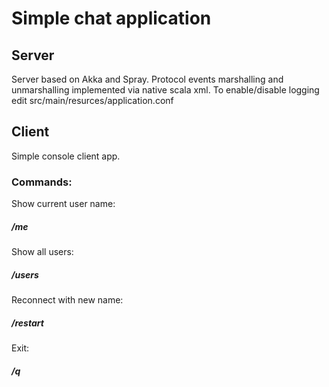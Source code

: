 Simple chat application
======================

Server
------

Server based on Akka and Spray.
Protocol events marshalling and unmarshalling implemented via native scala xml.
To enable/disable logging edit src/main/resurces/application.conf

Client
------

Simple console client app.

### Commands:

Show current user name:
#####   /me
Show all users:
#####   /users
Reconnect with new name:
#####   /restart
Exit:
#####   /q
